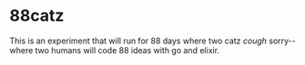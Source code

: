 # 88catz
This is an experiment that will run for 88 days where two catz *cough* sorry--where two humans will code 88 ideas with go and elixir. 
